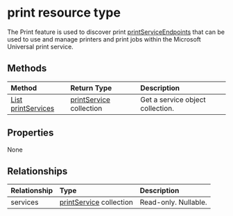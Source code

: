 # print resource type

The Print feature is used to discover print [printServiceEndpoints](printserviceendpoint.md) that can be used to use and manage printers and print jobs within the Microsoft Universal print service.

## Methods

| Method       | Return Type | Description |
|:-------------|:------------|:------------|
| [List printServices](../api/print_list_services.md) | [printService](printservice.md) collection | Get a service object collection. |

## Properties
None

## Relationships
| Relationship | Type        | Description |
|:-------------|:------------|:------------|
|services|[printService](printservice.md) collection| Read-only. Nullable.|

<!-- uuid: 8fcb5dbc-d5aa-4681-8e31-b001d5168d79
2015-10-25 14:57:30 UTC -->
<!-- {
  "type": "#page.annotation",
  "description": "print resource",
  "keywords": "",
  "section": "documentation",
  "tocPath": ""
}-->